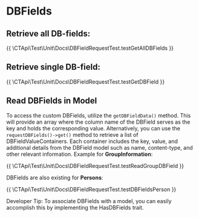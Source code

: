 # DBFields

## Retrieve all DB-fields:

{{ \CTApi\Test\Unit\Docs\DBFieldRequestTest.testGetAllDBFields }}

## Retrieve single DB-field:

{{ \CTApi\Test\Unit\Docs\DBFieldRequestTest.testGetDBField }}

## Read DBFields in Model

To access the custom DBFields, utilize the `getDBFieldData()` method. This will provide an array where the column name of the DBField serves as the key and holds the corresponding value. Alternatively, you can use the `requestDBFields()->get()` method to retrieve a list of DBFieldValueContainers. Each container includes the key, value, and additional details from the DBField model such as name, content-type, and other relevant information. Example for **GroupInformation**:

{{ \CTApi\Test\Unit\Docs\DBFieldRequestTest.testReadGroupDBField }}

DBFields are also existing for **Persons**:

{{ \CTApi\Test\Unit\Docs\DBFieldRequestTest.testDBFieldsPerson }}

Developer Tip: To associate DBFields with a model, you can easily accomplish this by implementing the HasDBFields trait.